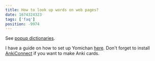 ```yaml
---
title: How to look up words on web pages?
date: 1674324323
tags: ['faq']
position: -9974
---
```


See [popup dictionaries](resources.html#popup-dictionaries).

I have a guide on how to set up Yomichan [here](setting-up-yomichan.html).
Don't forget to install [AnkiConnect](https://foosoft.net/projects/anki-connect/)
if you want to make Anki cards.
